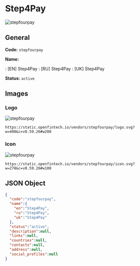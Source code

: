 
# Step4Pay 
![stepfourpay](https://static.openfintech.io/vendors/stepfourpay/logo.svg?w=400&c=v0.59.26#w200)  

## General 
 
**Code:** `stepfourpay` 
 
**Name:** 
 
:	[EN] Step4Pay 
:	[RU] Step4Pay 
:	[UK] Step4Pay 
 
**Status:** `active` 
 

## Images 

### Logo 
 
![stepfourpay](https://static.openfintech.io/vendors/stepfourpay/logo.svg?w=400&c=v0.59.26#w200)  

```
https://static.openfintech.io/vendors/stepfourpay/logo.svg?w=400&c=v0.59.26#w200
```  

### Icon 
 
![stepfourpay](https://static.openfintech.io/vendors/stepfourpay/icon.svg?w=278&c=v0.59.26#w100)  

```
https://static.openfintech.io/vendors/stepfourpay/icon.svg?w=278&c=v0.59.26#w100
```  

## JSON Object 

```json
{
  "code":"stepfourpay",
  "name":{
    "en":"Step4Pay",
    "ru":"Step4Pay",
    "uk":"Step4Pay"
  },
  "status":"active",
  "description":null,
  "links":null,
  "countries":null,
  "contacts":null,
  "address":null,
  "social_profiles":null
}
```  
